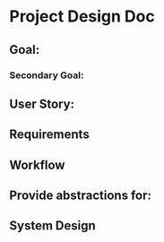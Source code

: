 # Project Design Doc

## Goal: 
### Secondary Goal: 

## User Story:

## Requirements

## Workflow

## Provide abstractions for:

## System Design
